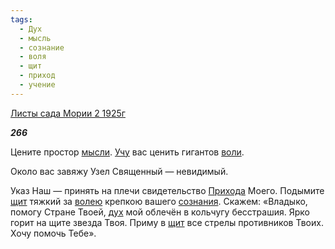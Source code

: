 ```yaml
---
tags:
  - Дух
  - мысль
  - сознание
  - воля
  - щит
  - приход
  - учение
---
```

[Листы сада Мории 2 1925г](https://127.0.0.1:4002/agni/1925)

___266___

Цените простор [мысли](../../../tags/#мысль). [Учу](../../../tags/#учение) вас ценить гигантов [воли](../../../tags/#воля).   

Около вас завяжу Узел Священный — невидимый.   

Указ Наш — принять на плечи свидетельство [Прихода](../../../tags/#приход) Моего. Подымите [щит](../../../tags/#щит) тяжкий за [волею](../../../tags/#воля) крепкою вашего [сознания](../../../tags/#сознание). Скажем: «Владыко, помогу Стране Твоей, [дух](../../../tags/#Дух) мой облечён в кольчугу бесстрашия. Ярко горит на щите звезда Твоя. Приму в [щит](../../../tags/#щит) все стрелы противников Твоих. Хочу помочь Тебе».   

